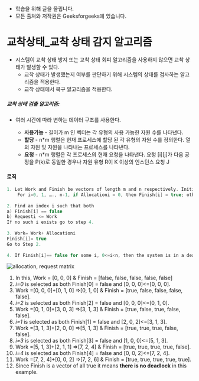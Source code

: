 - 학습을 위해 글을 올립니다.
- 모든 출처와 저작권은 Geeksforgeeks에 있습니다.

[^출처]: https://www.geeksforgeeks.org/



# 교착상태_교착 상태 감지 알고리즘

- 시스템이 교착 상태 방지 또는 교착 상태 회피 알고리즘을 사용하지 않으면 교착 상태가 발생할 수 있다.
  - 교착 상태가 발생했는지 여부를 판단하기 위해 시스템의 상태를 검사하는 알고리즘을 적용한다.
  - 교착 상태에서 복구 알고리즘을 적용한다.

##### 교착 상태 검출 알고리즘:

- 여러 시간에 따라 변하는 데이터 구조를 사용한다.

  - **사용가능** - 길이가 m 인 벡터는 각 유형의 사용 가능한 자원 수를 나타낸다.
  - **할당** - n*m 행렬은 현재 프로세스에 할당 된 각 유형의 자원 수를 정의한다. 열의 자원 및 자원을 나타내는 프로세스를 나타낸다.
  - **요청** - n*m 행렬은 각 프로세스의 현재 요청을 나타낸다. 요청 \[i][j]가 다음 공정을 P(k)로 동일한 경우나 자원 유형 R이 K 이상의 인스턴스 요청 J

  

#### 로직

```c
1. Let Work and Finish be vectors of length m and n respectively. Initialize Work= Available.
    For i=0, 1, …., n-1, if Allocationi = 0, then Finish[i] = true; otherwise, Finish[i]= false.
        
2. Find an index i such that both
a) Finish[i] == false
b) Requesti <= Work
If no such i exists go to step 4.
        
3. Work= Work+ Allocationi
Finish[i]= true
Go to Step 2.
       
4. If Finish[i]== false for some i, 0<=i<n, then the system is in a deadlocked state. Moreover, if Finish[i]==false the process Pi is deadlocked.
```



![allocation, request matrix](https://cdncontribute.geeksforgeeks.org/wp-content/uploads/deadlockdetection.jpg)

1. In this, Work = [0, 0, 0] &
   Finish = [false, false, false, false, false]
2. *i=0* is selected as both Finish[0] = false and [0, 0, 0]<=[0, 0, 0].
3. Work =[0, 0, 0]+[0, 1, 0] =>[0, 1, 0] &
   Finish = [true, false, false, false, false].
4. *i=2* is selected as both Finish[2] = false and [0, 0, 0]<=[0, 1, 0].
5. Work =[0, 1, 0]+[3, 0, 3] =>[3, 1, 3] &
   Finish = [true, false, true, false, false].
6. *i=1* is selected as both Finish[1] = false and [2, 0, 2]<=[3, 1, 3].
7. Work =[3, 1, 3]+[2, 0, 0] =>[5, 1, 3] &
   Finish = [true, true, true, false, false].
8. *i=3* is selected as both Finish[3] = false and [1, 0, 0]<=[5, 1, 3].
9. Work =[5, 1, 3]+[2, 1, 1] =>[7, 2, 4] &
   Finish = [true, true, true, true, false].
10. *i=4* is selected as both Finish[4] = false and [0, 0, 2]<=[7, 2, 4].
11. Work =[7, 2, 4]+[0, 0, 2] =>[7, 2, 6] &
    Finish = [true, true, true, true, true].
12. Since Finish is a vector of all true it means **there is no deadlock** in this example.